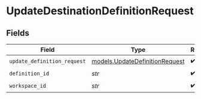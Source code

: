 # UpdateDestinationDefinitionRequest


## Fields

| Field                                                                  | Type                                                                   | Required                                                               | Description                                                            |
| ---------------------------------------------------------------------- | ---------------------------------------------------------------------- | ---------------------------------------------------------------------- | ---------------------------------------------------------------------- |
| `update_definition_request`                                            | [models.UpdateDefinitionRequest](../models/updatedefinitionrequest.md) | :heavy_check_mark:                                                     | N/A                                                                    |
| `definition_id`                                                        | *str*                                                                  | :heavy_check_mark:                                                     | N/A                                                                    |
| `workspace_id`                                                         | *str*                                                                  | :heavy_check_mark:                                                     | N/A                                                                    |